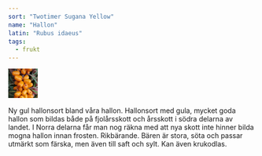 ```yaml
---
sort: "Twotimer Sugana Yellow"
name: "Hallon"
latin: "Rubus idaeus"
tags:
  - frukt
---
```


<img src="/img/hippophae-rhamnoides-eva.jpg" width="60" data-srcset="1x, 1.5x, 2x" alt="Hippophae rhamnoides" data-attribution="https://www.blomqvistplantskola.com/index.php?route=product/product&product_id=4506">

Ny gul hallonsort bland våra hallon. Hallonsort med gula, mycket goda hallon som bildas både på fjolårsskott
och årsskott i södra delarna av landet. I Norra delarna får man nog
räkna med att nya skott inte hinner bilda mogna hallon innan frosten. Rikbärande. Bären är stora, söta och passar utmärkt som färska, men även till saft och sylt. Kan även krukodlas.
